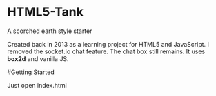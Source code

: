 # HTML5-Tank
A scorched earth style starter

Created back in 2013 as a learning project for HTML5 and JavaScript. I removed the socket.io chat feature. The chat box still remains.
It uses **box2d** and vanilla JS.

#Getting Started

Just open index.html



